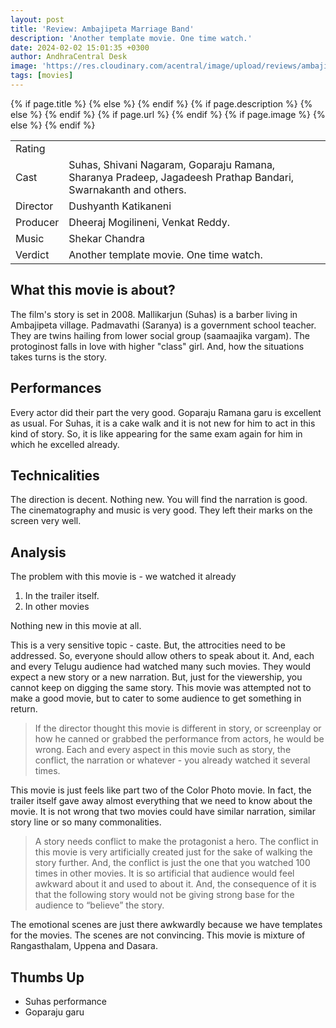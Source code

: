 ```yaml
---
layout: post
title: 'Review: Ambajipeta Marriage Band'
description: 'Another template movie. One time watch.'
date: 2024-02-02 15:01:35 +0300
author: AndhraCentral Desk
image: 'https://res.cloudinary.com/acentral/image/upload/reviews/ambaji-peta-band-movie-review_dsfj7r.jpg'
tags: [movies]
---
```


<meta content="{{ site.title }}" property="og:site_name">
{% if page.title %}
  <meta content="{{ page.title }}" property="og:title">
{% else %}
  <meta content="{{ site.title }}" property="og:title">
{% endif %}
{% if page.description %}
  <meta content="{{ page.description }}" property="og:description">
{% else %}
  <meta content="{{ site.description }}" property="og:description">
{% endif %}
{% if page.url %}
  <meta content="{{ site.url }}{{ page.url }}" property="og:url">
{% endif %}
{% if page.image %}
  <meta content="https://res.cloudinary.com/acentral/image/upload/reviews/ambaji-peta-band-movie-review_dsfj7r.jpg" property="og:image">
{% else %}
  <meta content="{{ site.url }}/images/og.png" property="og:image">
{% endif %}


<table>
  <tr>
    <td>Rating</td>
    <td><i class="ion ion-ios-star"></i><i class="ion ion-ios-star-half"></i><i class="ion ion-ios-star-outline"></i><i class="ion ion-ios-star-outline"></i><i class="ion ion-ios-star-outline"></i></td>
    <!-- <td></td> -->
  </tr>
  
  <tr>
    <td>Cast</td>
    <td>Suhas, Shivani Nagaram, Goparaju Ramana, Sharanya Pradeep, Jagadeesh Prathap Bandari, Swarnakanth and others.</td>
  </tr>
  <tr>
    <td>Director</td>
    <td>Dushyanth Katikaneni</td>
  </tr>
  <tr>
    <td>Producer</td>
    <td>Dheeraj Mogilineni, Venkat Reddy.</td>
  </tr>
  <tr>
    <td>Music</td>
    <td>Shekar Chandra</td>
  </tr>
  <tr>
    <td>Verdict</td>
    <td>Another template movie. One time watch.</td>
  </tr>
</table>

## What this movie is about?

The film's story is set in 2008. Mallikarjun (Suhas) is a barber living in Ambajipeta village. Padmavathi (Saranya) is a government school teacher. They are twins hailing from lower social group (saamaajika vargam). The protoginost falls in love with higher "class" girl. And, how the situations takes turns is the story.


## Performances

Every actor did their part the very good. Goparaju Ramana garu is excellent as usual. For Suhas, it is a cake walk and it is not new for him to act in this kind of story. So, it is like appearing for the same exam again for him in which he excelled already.

## Technicalities

The direction is decent. Nothing new. You will find the narration is good. The cinematography and music is very good. They left their marks on the screen very well.

## Analysis

The problem with this movie is - we watched it already
1. In the trailer itself.
2. In other movies

Nothing new in this movie at all. 

This is a very sensitive topic - caste. But, the attrocities need to be addressed. So, everyone should allow others to speak about it. And, each and every Telugu audience had watched many such movies. They would expect a new story or a new narration. But, just for the viewership, you cannot keep on digging the same story. This movie was attempted not to make a good movie, but to cater to some audience to get something in return.

> If the director thought this movie is different in story, or screenplay or how he canned or grabbed the performance from actors, he would be wrong. Each and every aspect in this movie such as story, the conflict, the narration or whatever - you already watched it several times. 

This movie is just feels like part two of the Color Photo movie. In fact, the trailer itself gave away almost everything that we need to know about the movie. It is not wrong that two movies could have similar narration, similar story line or so many commonalities.


> A story needs conflict to make the protagonist a hero. The conflict in this movie is very artificially created just for the sake of walking the story further. And, the conflict is just the one that you watched 100 times in other movies. It is so artificial that audience would feel awkward about it and used to about it. And, the consequence of it is that the following story would not be giving strong base for the audience to “believe” the story.

The emotional scenes are just there awkwardly because we have templates for the movies. The scenes are not convincing. This movie is mixture of Rangasthalam, Uppena and Dasara.

## Thumbs Up
- Suhas performance
- Goparaju garu
